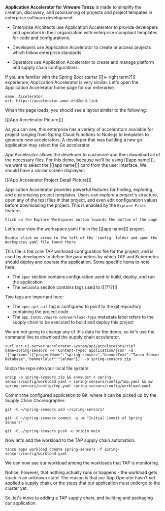 **Application Accelerator for Vmware Tanzu** is made to simplify the creation, discovery, and provisioning of projects and project tempates in enterprise software development.

* Enterprise Architects use Application Accelerator to provide developers and operators in their organization with enterprise-compliant templates for code and configurations.

* Developers use Application Accelerator to create or access projects which follow enterprise standards.

* Operators use Application Accelerator to create and manage platform and supply chain configurations.

If you are familiar with the Spring Boot starter [[[<- right term?]]] experience, Application Accelerator is very similar. Let's open the Application Accelerator home page for our enterprise.

```dashboard:create-dashboard
name: Accelerator
url: https://accelerator.amer.end2end.link
```

When the page loads, you should see a layout similar to the following:

[[[App Accelerator Picture]]]

As you can see, this enterprise has a variety of accelerators available for project ranging from Spring Cloud Functions to Node.js to templates to generate new accelerators. A developer that was building a new go application may select the Go accelerator. 

App Accelerator allows the developer to customize and then download all of the necessary files. For this demo, because we'll be using [[[app name]]], we want to select the [[[app name]]] card from the user interface. We should have a similar screen displayed:

[[[App Accelerator Project Detail Picture]]]

Application Accelerator provides powerful features for finding, exploring, and customizing project templates. Users can explore a project's structure, open any of the text files in that project, and even edit configuration values before downloading the project. This is enabled by the ```Explore Files``` feature.

```Click on the Explore Workspaces button towards the bottom of the page```

Let's now view the workspace.yaml file in the [[[app name]]] project.

```Double click on arrow to the left of the 'config' folder and open the Workspaces.yaml file found there```

This file is the core TAP workload configuration file for the project, and is used by developers to define the parameters by which TAP and Kubernetes should deploy and operate the application. Some specific items to note here:

* The ```spec``` section contains configuration used to build, deploy, and run the application.
* The ```metadata``` section contains tags used to [[[???]]]

Two tags are important here:

* The ```spec.git.url``` tag is configured to point to the git repository containing the project code
* The ```app.tanzu.vmware.com/workload-type``` metadata label refers to the supply chain to be executed to build and deploy this project

We are not going to change any of this data for the demo, so let's use the command line to download the supply chain accelerator.

```execute
curl acc-ui-server.accelerator-system/api/accelerators/zip?name=spring-sensors -H 'Content-Type: application/json' -d '{"options":{"projectName":"spring-sensors","bannerText":"Tanzu Sensor Database","bannerColor":"Salmon"}}' -o spring-sensors.zip
```

Unzip the repo into your local file system:

```execute
unzip -o spring-sensors.zip && envsubst < spring-sensors/config/workload.yaml > spring-sensors/config/tmp.yaml && mv spring-sensors/config/tmp.yaml spring-sensors/config/workload.yaml
```

Commit the configured application to Git, where it can be picked up by the Supply Chain Choreographer:

```execute
git -C ~/spring-sensors add ~/spring-sensors/
```

```execute
git -C ~/spring-sensors commit -a -m "Initial Commit of Spring Sensors"
```

```execute
git -C ~/spring-sensors push -u origin main
```

Now let's add the workload to the TAP supply chain automation.

```execute
tanzu apps workload create spring-sensors -f spring-sensors/config/workload.yaml
```

We can now see our workload among the workloads that TAP is monitoring.



Notice, however, that nothing actually runs or happens - the workload gets stuck in an unknown state! The reason is that our App Operator hasn't yet applied a supply chain, or the steps that our application must undergo to the cluster yet.

So, let's move to adding a TAP supply chain, and building and packaging our application.
